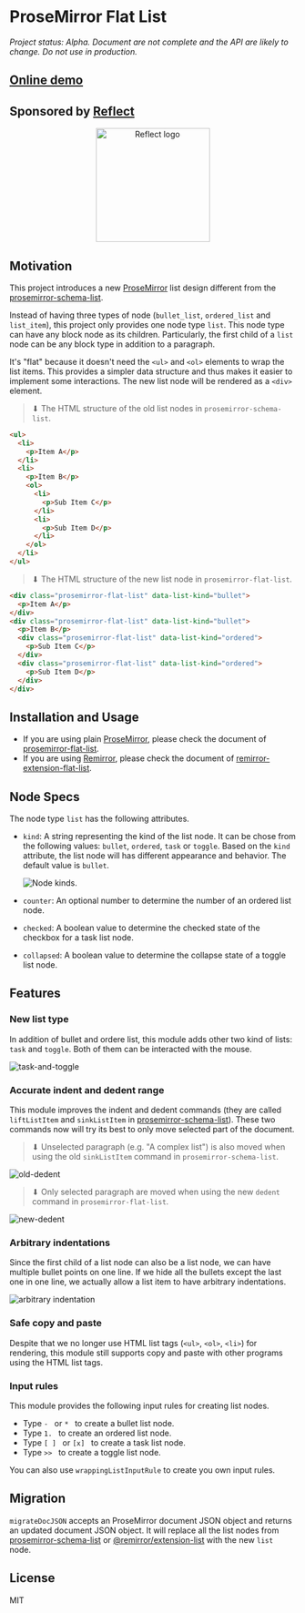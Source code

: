 # ProseMirror Flat List

_Project status: Alpha. Document are not complete and the API are likely to change. Do not use in production._

## [Online demo](https://remirror-extension-flat-list.netlify.app/)

## Sponsored by [Reflect](https://reflect.app/)

<p align="center">
  <a href="https://reflect.app/" rel="nofollow">
    <img src="https://user-images.githubusercontent.com/2003804/170265087-fb7bf84e-0413-49d5-8a30-15b71bc9055b.png" height="200px" width="200px" style="max-width: 100%;" alt="Reflect logo"><br>
  </a>
</p>

## Motivation

This project introduces a new [ProseMirror] list design different from the [prosemirror-schema-list].

Instead of having three types of node (`bullet_list`, `ordered_list` and `list_item`), this project only provides one node type `list`. This node type can have any block node as its children. Particularly, the first child of a `list` node can be any block type in addition to a paragraph.

It's "flat" because it doesn't need the `<ul>` and `<ol>` elements to wrap the list items. This provides a simpler data structure and thus makes it easier to implement some interactions. The new list node will be rendered as a `<div>` element.

> ⬇ The HTML structure of the old list nodes in `prosemirror-schema-list`.

```HTML
<ul>
  <li>
    <p>Item A</p>
  </li>
  <li>
    <p>Item B</p>
    <ol>
      <li>
        <p>Sub Item C</p>
      </li>
      <li>
        <p>Sub Item D</p>
      </li>
    </ol>
  </li>
</ul>
```

> ⬇ The HTML structure of the new list node in `prosemirror-flat-list`.

```HTML
<div class="prosemirror-flat-list" data-list-kind="bullet">
  <p>Item A</p>
</div>
<div class="prosemirror-flat-list" data-list-kind="bullet">
  <p>Item B</p>
  <div class="prosemirror-flat-list" data-list-kind="ordered">
    <p>Sub Item C</p>
  </div>
  <div class="prosemirror-flat-list" data-list-kind="ordered">
    <p>Sub Item D</p>
  </div>
</div>
```

## Installation and Usage

- If you are using plain [ProseMirror], please check the document of [prosemirror-flat-list].
- If you are using [Remirror], please check the document of [remirror-extension-flat-list].

## Node Specs

The node type `list` has the following attributes.

- `kind`:
  A string representing the kind of the list node. It can be chose from the
  following values: `bullet`, `ordered`, `task` or `toggle`. Based on the
  `kind` attribute, the list node will has different appearance and behavior.
  The default value is `bullet`.

  ![Node kinds](https://user-images.githubusercontent.com/24715727/216966304-c2f9a7f4-fc65-430c-91e8-2eb7aff956fa.png).

- `counter`:
  An optional number to determine the number of an ordered list node.

- `checked`:
  A boolean value to determine the checked state of the checkbox for a task
  list node.
- `collapsed`:
  A boolean value to determine the collapse state of a toggle list node.

## Features

### New list type

In addition of bullet and ordere list, this module adds other two kind of lists: `task` and `toggle`. Both of them can be interacted with the mouse.

![task-and-toggle](https://user-images.githubusercontent.com/24715727/216984786-b686a5fe-c9e3-47ae-8b06-6fbdb81200d2.gif)

### Accurate indent and dedent range

This module improves the indent and dedent commands (they are called `liftListItem` and `sinkListItem` in [prosemirror-schema-list]). These two commands now will try its best to only move selected part of the document.

> ⬇ Unselected paragraph (e.g. "A complex list") is also moved when using the old `sinkListItem` command in `prosemirror-schema-list`.

![old-dedent](https://user-images.githubusercontent.com/24715727/216982142-4fc89391-5dec-426b-bcfb-b0290920f08e.gif)

> ⬇ Only selected paragraph are moved when using the new `dedent` command in `prosemirror-flat-list`.

![new-dedent](https://user-images.githubusercontent.com/24715727/216982134-4e222d58-033c-4dbf-acfc-132d6264f524.gif)

### Arbitrary indentations

Since the first child of a list node can also be a list node, we can have multiple bullet points on one line. If we hide all the bullets except the last one in one line, we actually allow a list item to have arbitrary indentations.

![arbitrary indentation](https://user-images.githubusercontent.com/24715727/216973979-af271633-62a2-4744-a522-e87b89426f90.gif)

### Safe copy and paste

Despite that we no longer use HTML list tags (`<ul>`, `<ol>`, `<li>`) for rendering, this module still supports copy and paste with other programs using the HTML list tags.

### Input rules

This module provides the following input rules for creating list nodes.

- Type `- ` or `* ` to create a bullet list node.
- Type `1. ` to create an ordered list node.
- Type `[ ] ` or `[x] ` to create a task list node.
- Type `>> ` to create a toggle list node.

You can also use `wrappingListInputRule` to create you own input rules.

## Migration

`migrateDocJSON` accepts an ProseMirror document JSON object and returns an updated document JSON object. It will replace all the list nodes from [prosemirror-schema-list] or [@remirror/extension-list] with the new `list` node.

## License

MIT

[ProseMirror]: https://prosemirror.net/
[prosemirror-schema-list]: https://github.com/ProseMirror/prosemirror-schema-list
[@remirror/extension-list]: https://www.npmjs.com/package/@remirror/extension-list
[Remirror]: https://github.com/remirror/remirror
[prosemirror-flat-list]: https://github.com/ocavue/prosemirror-flat-list/tree/master/packages/prosemirror-package
[remirror-extension-flat-list]: https://github.com/ocavue/prosemirror-flat-list/tree/master/packages/remirror-package

